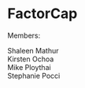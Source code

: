 # FactorCap

   Members:         
    
   Shaleen Mathur  
    Kirsten Ochoa    
    Mike Ploythai  
   Stephanie Pocci 
  
